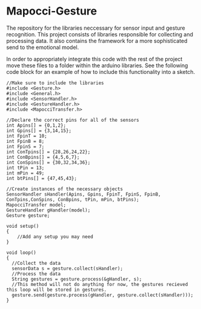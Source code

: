Mapocci-Gesture
===============

The repository for the libraries neccessary for sensor input and gesture recognition. This project consists of libraries responsible for collecting and processing data. It also contains the framework for a more sophisticated send to the emotional model.

In order to appropriately integrate this code with the rest of the project move these files to a folder within the arduino libraries. See the following code block for an example of how to include this functionality into a sketch.

~~~{.c}
//Make sure to include the libraries
#include <Gesture.h>
#include <General.h>
#include <SensorHandler.h>
#include <GestureHandler.h>
#include <MapocciTransfer.h>

//Declare the correct pins for all of the sensors
int Apins[] = {0,1,2};
int Gpins[] = {3,14,15};
int FpinT = 10;
int FpinB = 8;
int FpinS = 7;
int ConTpins[] = {28,26,24,22};
int ConBpins[] = {4,5,6,7};
int ConSpins[] = {30,32,34,36};
int tPin = 13;
int mPin = 49;
int btPins[] = {47,45,43};

//Create instances of the necessary objects
SensorHandler sHandler(Apins, Gpins, FpinT, FpinS, FpinB, ConTpins,ConSpins, ConBpins, tPin, mPin, btPins);
MapocciTransfer model;
GestureHandler gHandler(model);
Gesture gesture;

void setup()
{
	//Add any setup you may need
}

void loop()
{
  //Collect the data
  sensorData s = gesture.collect(sHandler);
  //Process the data
  String gestures = gesture.process(&gHandler, s);
  //This method will not do anything for now, the gestures recieved this loop will be stored in gestures.
  gesture.send(gesture.process(gHandler, gesture.collect(sHandler)));
}
~~~